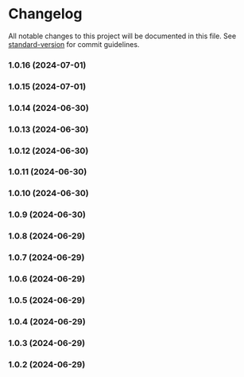 # Changelog

All notable changes to this project will be documented in this file. See [standard-version](https://github.com/conventional-changelog/standard-version) for commit guidelines.

### 1.0.16 (2024-07-01)

### 1.0.15 (2024-07-01)

### 1.0.14 (2024-06-30)

### 1.0.13 (2024-06-30)

### 1.0.12 (2024-06-30)

### 1.0.11 (2024-06-30)

### 1.0.10 (2024-06-30)

### 1.0.9 (2024-06-30)

### 1.0.8 (2024-06-29)

### 1.0.7 (2024-06-29)

### 1.0.6 (2024-06-29)

### 1.0.5 (2024-06-29)

### 1.0.4 (2024-06-29)

### 1.0.3 (2024-06-29)

### 1.0.2 (2024-06-29)
